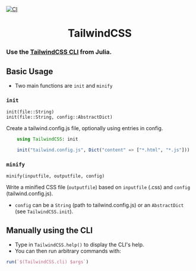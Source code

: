 [![CI](https://github.com/joshday/TailwindCSS.jl/actions/workflows/CI.yml/badge.svg)](https://github.com/joshday/TailwindCSS.jl/actions/workflows/CI.yml)

<h1 align="center">TailwindCSS</h1>


### Use the [TailwindCSS CLI](https://tailwindcss.com/blog/standalone-cli) from Julia.

## Basic Usage

- Two main functions are `init` and `minify`

### `init`

    init(file::String)
    init(file::String, config::AbstractDict)

Create a tailwind.config.js file, optionally using entries in config.

```julia
    using TailwindCSS: init

    init("tailwind.config.js", Dict("content" => ["*.html", "*.js"]))
```

### `minify`

    minify(inputfile, outputfile, config)

Write a minified CSS file (`outputfile`) based on `inputfile` (.css) and `config` (tailwind.config.js).

- `config` can be a `String` (path to tailwind.config.js) or an `AbstractDict` (see `TailwindCSS.init`).


## Manually using the CLI

- Type in `TailwindCSS.help()` to display the CLI's help.
- You can then run arbitrary commands with:

```julia
run(`$(TailwindCSS.cli) $args`)
```
